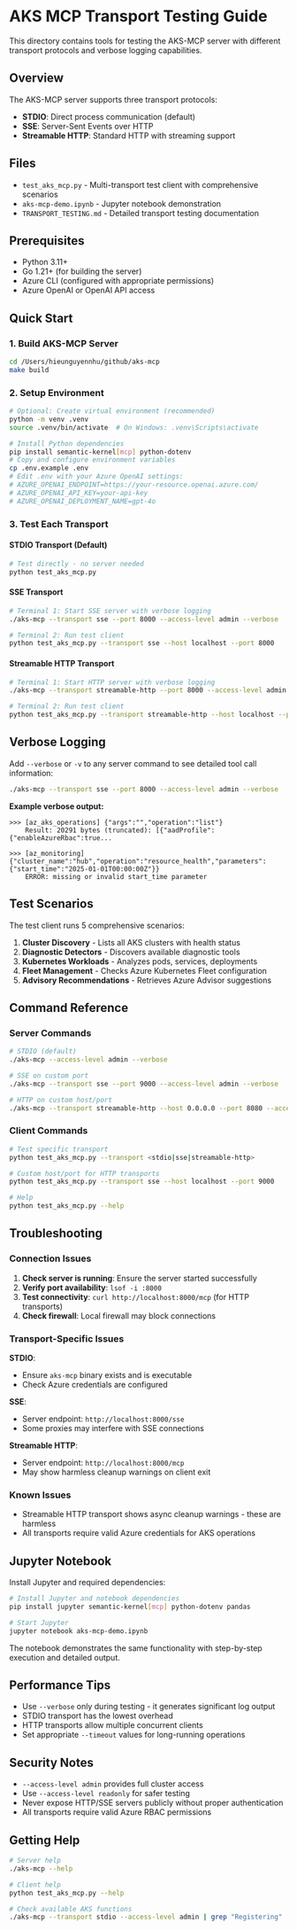 # AKS MCP Transport Testing Guide

This directory contains tools for testing the AKS-MCP server with different transport protocols and verbose logging capabilities.

## Overview

The AKS-MCP server supports three transport protocols:
- **STDIO**: Direct process communication (default)
- **SSE**: Server-Sent Events over HTTP
- **Streamable HTTP**: Standard HTTP with streaming support

## Files

- `test_aks_mcp.py` - Multi-transport test client with comprehensive scenarios
- `aks-mcp-demo.ipynb` - Jupyter notebook demonstration
- `TRANSPORT_TESTING.md` - Detailed transport testing documentation

## Prerequisites

- Python 3.11+
- Go 1.21+ (for building the server)
- Azure CLI (configured with appropriate permissions)
- Azure OpenAI or OpenAI API access

## Quick Start

### 1. Build AKS-MCP Server
```bash
cd /Users/hieunguyennhu/github/aks-mcp
make build
```

### 2. Setup Environment
```bash
# Optional: Create virtual environment (recommended)
python -m venv .venv
source .venv/bin/activate  # On Windows: .venv\Scripts\activate

# Install Python dependencies
pip install semantic-kernel[mcp] python-dotenv
# Copy and configure environment variables
cp .env.example .env
# Edit .env with your Azure OpenAI settings:
# AZURE_OPENAI_ENDPOINT=https://your-resource.openai.azure.com/
# AZURE_OPENAI_API_KEY=your-api-key
# AZURE_OPENAI_DEPLOYMENT_NAME=gpt-4o
```

### 3. Test Each Transport

#### STDIO Transport (Default)
```bash
# Test directly - no server needed
python test_aks_mcp.py
```

#### SSE Transport
```bash
# Terminal 1: Start SSE server with verbose logging
./aks-mcp --transport sse --port 8000 --access-level admin --verbose

# Terminal 2: Run test client
python test_aks_mcp.py --transport sse --host localhost --port 8000
```

#### Streamable HTTP Transport
```bash
# Terminal 1: Start HTTP server with verbose logging  
./aks-mcp --transport streamable-http --port 8000 --access-level admin --verbose

# Terminal 2: Run test client
python test_aks_mcp.py --transport streamable-http --host localhost --port 8000
```

## Verbose Logging

Add `--verbose` or `-v` to any server command to see detailed tool call information:

```bash
./aks-mcp --transport sse --port 8000 --access-level admin --verbose
```

**Example verbose output:**
```
>>> [az_aks_operations] {"args":"","operation":"list"}
    Result: 20291 bytes (truncated): [{"aadProfile":{"enableAzureRbac":true...

>>> [az_monitoring] {"cluster_name":"hub","operation":"resource_health","parameters":{"start_time":"2025-01-01T00:00:00Z"}}
    ERROR: missing or invalid start_time parameter
```

## Test Scenarios

The test client runs 5 comprehensive scenarios:

1. **Cluster Discovery** - Lists all AKS clusters with health status
2. **Diagnostic Detectors** - Discovers available diagnostic tools
3. **Kubernetes Workloads** - Analyzes pods, services, deployments
4. **Fleet Management** - Checks Azure Kubernetes Fleet configuration
5. **Advisory Recommendations** - Retrieves Azure Advisor suggestions

## Command Reference

### Server Commands
```bash
# STDIO (default)
./aks-mcp --access-level admin --verbose

# SSE on custom port
./aks-mcp --transport sse --port 9000 --access-level admin --verbose

# HTTP on custom host/port
./aks-mcp --transport streamable-http --host 0.0.0.0 --port 8080 --access-level admin --verbose
```

### Client Commands
```bash
# Test specific transport
python test_aks_mcp.py --transport <stdio|sse|streamable-http>

# Custom host/port for HTTP transports
python test_aks_mcp.py --transport sse --host localhost --port 9000

# Help
python test_aks_mcp.py --help
```

## Troubleshooting

### Connection Issues
1. **Check server is running**: Ensure the server started successfully
2. **Verify port availability**: `lsof -i :8000`
3. **Test connectivity**: `curl http://localhost:8000/mcp` (for HTTP transports)
4. **Check firewall**: Local firewall may block connections

### Transport-Specific Issues

**STDIO**:
- Ensure `aks-mcp` binary exists and is executable
- Check Azure credentials are configured

**SSE**:
- Server endpoint: `http://localhost:8000/sse`
- Some proxies may interfere with SSE connections

**Streamable HTTP**:
- Server endpoint: `http://localhost:8000/mcp` 
- May show harmless cleanup warnings on client exit

### Known Issues
- Streamable HTTP transport shows async cleanup warnings - these are harmless
- All transports require valid Azure credentials for AKS operations

## Jupyter Notebook

Install Jupyter and required dependencies:

```bash
# Install Jupyter and notebook dependencies
pip install jupyter semantic-kernel[mcp] python-dotenv pandas

# Start Jupyter
jupyter notebook aks-mcp-demo.ipynb
```

The notebook demonstrates the same functionality with step-by-step execution and detailed output.

## Performance Tips

- Use `--verbose` only during testing - it generates significant log output
- STDIO transport has the lowest overhead
- HTTP transports allow multiple concurrent clients
- Set appropriate `--timeout` values for long-running operations

## Security Notes

- `--access-level admin` provides full cluster access
- Use `--access-level readonly` for safer testing
- Never expose HTTP/SSE servers publicly without proper authentication
- All transports require valid Azure RBAC permissions

## Getting Help

```bash
# Server help
./aks-mcp --help

# Client help  
python test_aks_mcp.py --help

# Check available AKS functions
./aks-mcp --transport stdio --access-level admin | grep "Registering"
```
